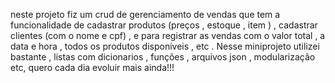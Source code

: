 neste projeto fiz um crud de gerenciamento de vendas que tem a funcionalidade de cadastrar produtos (preços , estoque , item ) , cadastrar clientes (com o nome e cpf) , e para registrar as vendas com o valor total , a data e hora , todos os produtos disponiveis , etc . Nesse miniprojeto utilizei bastante , listas com dicionarios , funções , arquivos json , modularização etc, quero cada dia evoluir mais ainda!!! 
